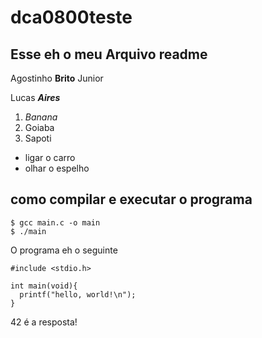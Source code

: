 # dca0800teste

## Esse eh o meu Arquivo readme


Agostinho **Brito** Junior

Lucas ***Aires***

1. _Banana_
2. Goiaba
3. Sapoti

* ligar o carro
* olhar o espelho

## como compilar e executar o programa

```
$ gcc main.c -o main
$ ./main
```

O programa eh o seguinte

```
#include <stdio.h>

int main(void){
  printf("hello, world!\n");
}

```
42 é a resposta!
